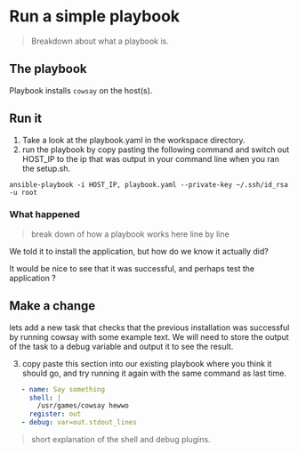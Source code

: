 # Run a simple playbook

> Breakdown about what a playbook is.
> 
## The playbook
Playbook installs `cowsay` on the host(s).

## Run it
1. Take a look at the playbook.yaml in the workspace directory.
2. run the playbook by copy pasting the following command and switch out HOST_IP to the ip that was output in your command line when you ran the setup.sh.
```
ansible-playbook -i HOST_IP, playbook.yaml --private-key ~/.ssh/id_rsa -u root
```
### What happened

>break down of how a playbook works here line by line

We told it to install the application, but how do we know it actually did?

It would be nice to see that it was successful, and perhaps test the application ?

## Make a change
lets add a new task that checks that the previous installation was successful by running cowsay with some example text. We will need to store the output of the task to a debug variable and output it to see the result.

3. copy paste this section into our existing playbook where you think it should go, and try running it again with the same command as last time.

 ```yaml
    - name: Say something
      shell: |
        /usr/games/cowsay hewwo
      register: out
    - debug: var=out.stdout_lines 
```

>short explanation of the shell and debug plugins.
